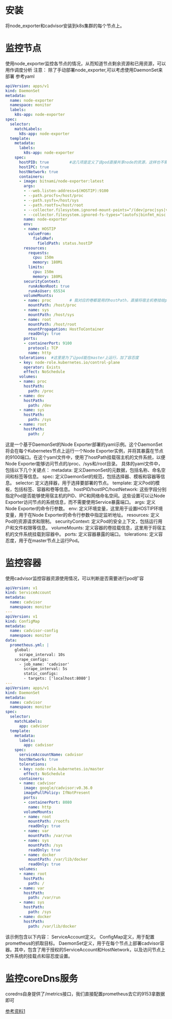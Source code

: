 # 安装
将node_exporter和cadvisor安装到k8s集群的每个节点上。 
# 监控节点
使用node_exporter监控各节点的情况，从而知道节点剩余资源和已用资源，可以用作调度分析
注意：
除了手动部署node_exporter,可以考虑使用DaemonSet来部署
参考yaml
```yaml
apiVersion: apps/v1
kind: DaemonSet
metadata:
  name: node-exporter
  namespace: monitor
  labels:
    k8s-app: node-exporter
spec:
  selector:
    matchLabels:
      k8s-app: node-exporter
  template:
    metadata:
      labels:
        k8s-app: node-exporter
    spec:
      hostPID: true			#这几项是定义了该pod直接共享node的资源，这样也不需要用svc来暴露端口了
      hostIPC: true
      hostNetwork: true
      containers:
      - image: bitnami/node-exporter:latest
        args: 
        - --web.listen-address=$(HOSTIP):9100
        - --path.procfs=/host/proc
        - --path.sysfs=/host/sys
        - --path.rootfs=/host/root
        - --collector.filesystem.ignored-mount-points=^/(dev|proc|sys|var/lib/docker/.+)($|/)
        - --collector.filesystem.ignored-fs-types=^(autofs|binfmt_misc|cgroup|configfs|debugfs|devpts|devtmpfs|fusectl|hugetlbfs|mqueue|overlay|proc|procfs|pstore|rpc_pipefs|securityfs|sysfs|tracefs)$
        name: node-exporter
        env:
        - name: HOSTIP
          valueFrom:
            fieldRef:
              fieldPath: status.hostIP
        resources: 
          requests: 
            cpu: 150m
            memory: 180Mi
          limits:
            cpu: 150m
            memory: 180Mi
        securityContext:
          runAsNonRoot: true
          runAsUser: 65534
        volumeMounts:
        - name: proc		# 我对应的卷都是用的hostPath，直接将宿主机卷挂给pod避免pod无法正常获取node信息
          mountPath: /host/proc
        - name: sys
          mountPath: /host/sys
        - name: root
          mountPath: /host/root
          mountPropagation: HostToContainer
          readOnly: true
        ports:
        - containerPort: 9100
          protocol: TCP
          name: http
      tolerations: 	#这里是为了让pod能在master上运行，加了容忍度
      - key: node-role.kubernetes.io/control-plane 	
        operator: Exists
        effect: NoSchedule
      volumes: 
      - name: proc
        hostPath:
          path: /proc
      - name: dev
        hostPath:
          path: /dev
      - name: sys
        hostPath:
          path: /sys
      - name: root
        hostPath:
          path: /
```
这是一个基于DaemonSet的Node Exporter部署的yaml示例。这个DaemonSet将会在每个Kubernetes节点上运行一个Node Exporter实例，并将其暴露在节点的9100端口。在这个yaml文件中，使用了hostPath挂载宿主机的文件系统，以便Node Exporter能够访问节点的/proc、/sys和/root目录。
具体的yaml文件中，包括以下几个关键点：
metadata: 定义DaemonSet的元数据，包括名称、命名空间和标签等信息。
spec: 定义DaemonSet的规范，包括选择器、模板和容器等信息。
selector: 定义选择器，用于选择要部署的节点。
template: 定义Pod的模板，包括标签、容器和卷等信息。
hostPID/hostIPC/hostNetwork: 这些字段分别指定Pod是否能够使用宿主机的PID、IPC和网络命名空间。这些设置可以让Node Exporter访问节点的系统信息，而不需要使用Service暴露端口。
args: 定义Node Exporter的命令行参数。
env: 定义环境变量，这里用于设置HOSTIP环境变量，用于在Node Exporter的命令行参数中指定监听地址。
resources: 定义Pod的资源请求和限制。
securityContext: 定义Pod的安全上下文，包括运行用户和文件权限等信息。
volumeMounts: 定义容器的卷挂载信息，这里用于将宿主机的文件系统挂载到容器中。
ports: 定义容器暴露的端口。
tolerations: 定义容忍度，用于在master节点上运行Pod。
# 监控容器
使用cadvisor监控容器资源使用情况，可以判断是否需要进行pod扩容
```yaml
apiVersion: v1
kind: ServiceAccount
metadata:
  name: cadvisor
  namespace: monitor
---
apiVersion: v1
kind: ConfigMap
metadata:
  name: cadvisor-config
  namespace: monitor
data:
  prometheus.yml: |
    global:
      scrape_interval: 10s
    scrape_configs:
      - job_name: 'cadvisor'
        scrape_interval: 5s
        static_configs:
        - targets: ['localhost:8080']
---
apiVersion: apps/v1
kind: DaemonSet
metadata:
  name: cadvisor
  namespace: monitor
spec:
  selector:
    matchLabels:
      app: cadvisor
  template:
    metadata:
      labels:
        app: cadvisor
    spec:
      serviceAccountName: cadvisor
      hostNetwork: true
      tolerations:
      - key: node-role.kubernetes.io/master
        effect: NoSchedule
      containers:
      - name: cadvisor
        image: google/cadvisor:v0.36.0
        imagePullPolicy: IfNotPresent
        ports:
        - containerPort: 8080
          name: http
        volumeMounts:
        - name: root
          mountPath: /rootfs
          readOnly: true
        - name: var
          mountPath: /var/run
        - name: sys
          mountPath: /sys
          readOnly: true
        - name: docker
          mountPath: /var/lib/docker
          readOnly: true
      volumes:
      - name: root
        hostPath:
          path: /
      - name: var
        hostPath:
          path: /var/run
      - name: sys
        hostPath:
          path: /sys
      - name: docker
        hostPath:
          path: /var/lib/docker

```
该示例包含以下内容：
ServiceAccount定义。
ConfigMap定义，用于配置prometheus的抓取目标。
DaemonSet定义，用于在每个节点上部署cadvisor容器。其中，包含了用于授权的ServiceAccount和HostNetwork，以及访问节点上文件系统的挂载点和容忍度设置。

# 监控coreDns服务
coredns自身提供了/metrics接口，我们直接配置prometheus去它的9153拿数据即可


[参考资料1](https://blog.csdn.net/weixin_67405599/article/details/127674731)
